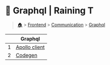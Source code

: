 # 👼 Graphql  | Raining T

> [🏠](/.) > [Frontend](/./frontend) > [Communication](/./frontend/communication) > [Graphql](/./frontend/communication/graphql)

<table><thead><tr><th></th><th>Graphql</th></tr></thead><tbody><tr><td>1</td><td><a href=".//frontend/communication/graphql/01-apollo-client">Apollo client</a></td></tr><tr><td>2</td><td><a href=".//frontend/communication/graphql/02-codegen">Codegen</a></td></tr></tbody></table>

